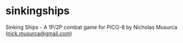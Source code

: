 # sinkingships
Sinking Ships - A 1P/2P combat game for PICO-8
by Nicholas Musurca (nick.musurca@gmail.com)
